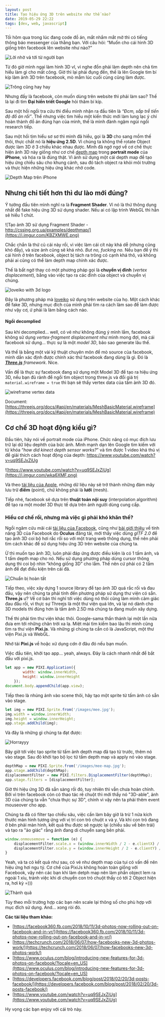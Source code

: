 ```yaml
---
layout: post
title: Tạo hiệu ứng 3D trên website như thế nào?
date: 2019-05-29 22:22
tags: [dev, web, javascript]
---
```


Tối hôm qua trong lúc đang code đồ án, mắt nhắm mắt mở thì có tiếng thông báo messenger của thằng bạn. Với câu hỏi: “Muốn cho cái hình 3D giống trên facebook lên website như nào?”

![Lời nhờ vả tới từ người bạn](https://i.imgur.com/0MfBCvd.png)

Từ đó giờ mình ngại làm hình 3D vl, vì nghe đồn phải làm depth nên chả tìm hiểu làm gì cho mất công. Giờ thì lại phải đụng đến, thế là lên Google tìm bí kíp làm ảnh 3D trên facebook, mò mẫm lúc cuối cùng cũng làm được.

![Trông cũng hay hay](https://i.imgur.com/3O7fEnV.png)

Nhưng đấy là facebook, còn muốn dùng trên website thì phải làm sao? Thế là lại đi tìm **Đại hiền triết Google** hỏi thăm bí kíp.

Sau một hồi ngồi tra cứu thì điều mình nhận ra đầu tiên là *“Đcm, sắp trễ tiến độ đồ án rồi”*. Thế nhưng việc tìm hiểu một kiến thức mới làm lung lạc ý chí hoàn thành đồ án đúng hạn của mình, thế là mình đành ngậm ngùi ngồi research tiếp.

Sau một hồi tìm hiểu sơ sơ thì mình đã hiểu, gọi là **3D** cho sang mồm thế thôi, thực chất nó là **hiệu ứng 2.5D**. Vì chúng ta không thể rotate Object được làm 3D ở 3 chiều khác nhau được. Mình đã ngờ ngợ về cơ chế thực hiện ảnh 3D này giống như cơ chế [depth map](https://en.wikipedia.org/wiki/Depth_map) trong **portrait mode** của **iPhone**, và hóa ra là đúng thật. Vì ảnh sử dụng một cái depth map để tạo hiệu ứng chiều sâu cho khung cảnh, sau đó tách object ra khỏi môi trường và thực hiện những hiệu ứng khác nhờ code.

![Depth Map trên iPhone](https://i.imgur.com/PUhb7JB.png)

## Nhưng chi tiết hơn thì dư lào mới đúng?

Ý tưởng đầu tiên mình nghĩ ra là **Fragment Shader**. Vì nó là thứ thông dụng nhất để fake hiệu ứng 3D sử dụng shader. Nếu ai có lập trình WebGL thì hẳn sẽ hiểu 1 chút.

![Tạo ảnh 3D sử dụng Fragment Shader - http://cssing.org.ua/examples/depthmap/](https://i.imgur.com/KBZXMWE.png)

Chắc chắn là thứ củ cải này rồi, vì việc làm cái cít này khá dễ (nhưng cũng khó đấy), và size ảnh cũng sẽ khá nhỏ. *But no, fucking no.* Nếu bạn để ý thì cái hình ở trên facebook, object bị tách ra trông có cạnh khá thô, và không phải ai cũng có thể làm depth map chính xác được.

Thế là bất ngờ thay có một phương pháp gọi là **chuyển vị đỉnh** (*vertex displacement*), bằng vào việc tạo ra các đỉnh của object và chuyển vị chúng.

![loveiko with 3d logo](https://i.imgur.com/WVHm3je.png)

Đây là phương pháp mà [loveiko](https://loveiko.com/) sử dụng trên website của họ. Một cách khác để fake 3D, nhưng mục đích của mình phải tìm ra cách làm sao để làm được như vậy cơ, ứ phải là làm bằng cách nào.

#### Ngồi decomplied

Sau khi decomplied... well, có vẻ như không đúng ý mình lắm, facebook không sử dụng *vertex-fragment displacement* như mình mong đợi, mà cái facebook sử dụng... thực sự là một *model 3D*, bảo sao generate lâu thế.

Và thế là bằng một vài kỹ thuật chuyên môn để mò source của facebook, mình dần xác định được chính xác thứ facebook đang dùng là gì. Đó là ***[Three.js](https://threejs.org/)** framework*. Nice.

Vấn đề là thực sự facebook đang sử dụng một Model 3D để tạo ra hiệu ứng 3D, nếu bạn đủ rảnh để ngồi tìm object trong three.js và đổi giá trị `material.wireframe = true` thì bạn sẽ thấy vertex data của tấm ảnh 3D đó.

![wireframe vertex data](https://i.imgur.com/tnsBraX.png)

Document: [https://threejs.org/docs/#api/en/materials/MeshBasicMaterial.wireframe](https://threejs.org/docs/#api/en/materials/MeshBasicMaterial.wireframe)

## Cơ chế 3D hoạt động kiểu gì?

Đầu tiên, hãy nói về portrait mode của iPhone. Chức năng có mục đích lưu trữ lại dữ liệu dephth của bức ảnh. Mình mạnh dạn lên Google tìm kiếm với từ khóa “*how did kinect depth sensor works?*” và tìm được 1 video khá thú vị để giải thích cách hoạt động của depth: https://www.youtube.com/watch?v=uq9SEJxZiUg

![https://www.youtube.com/watch?v=uq9SEJxZiUg](https://i.imgur.com/wka6XMF.png)

Và theo [tài liệu của Apple](https://developer.apple.com/documentation/avfoundation/cameras_and_media_capture/streaming_depth_data_from_the_truedepth_camera), những dữ liệu này sẽ trở thành những đám mây lưu trữ **điểm** (point), chứ không phải là **lưới** (mesh).

Tiếp nhé, facebook sẽ dựa trên **thuật toán nội suy** (interpolation algorithm) để tạo ra một model 3D thực tế dựa trên ảnh người dùng cung cấp.

### Hiểu cơ chế rồi, nhưng mà việc gì phải khó khăn thế?

Ngồi ngâm cứu mãi cái [tài liệu của Facebook](https://developers.facebook.com/blog/post/2018/02/20/3d-posts-facebook/), cũng như [bài giới thiệu](https://www.oculus.com/blog/introducing-new-features-for-3d-photos-on-facebook/) về tính năng 3D của Facebook do **Oculus** đăng tải, mới thấy việc dùng *gITF 2.0* để tạo ảnh 3D coi bộ hơi rắc rối so với một trang web thông dụng, thế nên phải tìm cách khác để sử dụng hiệu ứng 3D trên website của chúng ta.

Ừ thì muốn tạo ảnh 3D, luôn phải đáp ứng được điều kiện là có 1 tấm ảnh, và 1 tấm depth map cho nó. Nếu sử dụng phương pháp dùng cursor thông dụng thì coi bộ nhìn “không giống 3D” cho lắm. Thế nên cứ phải có 2 tấm ảnh để đạt điều kiện trên cái đã.

![Chuẩn bị hoàn tất](https://i.imgur.com/siITaG3.jpg)

Tiếp theo, việc xây dựng 1 source library để tạo ảnh 3D quá rắc rối và đau đầu, vậy nên chúng ta phải tính đến phương pháp sử dụng thư viện có sẵn. **Three.js** ư? Về cơ bản thì nghĩ tới việc dùng nó thôi  cũng làm mình cảm giác đau đầu rồi, vì thực sự Threejs là một thư viện quá lớn, vả lại nó dành cho 3D models thì đúng hơn là tấm ảnh 2.5D mà chúng ta đang muốn xây dựng.

Thế thì phải tìm thư viện khác thôi. Google-sama thần thánh lại một lần nữa đưa em tới những chân trời xa lạ. Miệt mài tìm kiếm bao lâu thì mình cũng tìm ra thư viện **Pixi.js**. Và những gì chúng ta cần có là JavaScript, một thư viện Pixi.js và WebGL.

Nhớ tải **Pixi.js** về hoặc xử dụng cdn ở đâu đó nếu bạn muốn.

Việc đầu tiên, khởi tạo app... yeah, always. Đây là cách nhanh nhất để bắt đầu với pixi.js.

```js
let app = new PIXI.Application({
        width: window.innerWidth,
        height: window.innerHeight
    });
document.body.appendChild(app.view);
```

Tiếp theo là nhúng ảnh vào scene thôi, hãy tạo một sprite từ tấm ảnh có sẵn vào stage.

```js
let img = new PIXI.Sprite.from('/images/mee.jpg');
img.width = window.innerWidth;
img.height = window.innerHeight;
app.stage.addChild(img);
```

Và đây là những gì chúng ta đạt được:

![Horrayyy](https://i.imgur.com/wZdZ3tF.png)

Bây giờ tới việc tạo sprite từ tấm ảnh depth map đã tạo từ trước, thêm nó vào stage. Sau đó khởi tạo bộ lọc từ tấm depth map và apply nó vào stage.

```js
depthMap = new PIXI.Sprite.from('/images/mee-map.jpg');
app.stage.addChild(depthMap);
displacementFilter = new PIXI.filters.DisplacementFilter(depthMap);
app.stage.filters = [displacementFilter];
```

Giờ thì hiệu ứng 3D đã sẵn sàng rồi đó, tuy nhiên thì vẫn chưa hoàn chỉnh. Bởi vì trên facebook còn có thao tác rê chuột thì mới thấy nó "3D-able", ảnh 3D của chúng ta vẫn "chưa thực sự 3D", chính vì vậy nên ta phải thêm event mouseover cho app.

Chúng ta đã có filter tạo chiều sâu, việc cần làm bây giờ là trừ 1 nửa kích thước màn hình tương ứng với vị trí con trỏ chuột x và y. Và khi con trỏ đang ở bên phải màn hình, kết quả thu được sẽ ngược lại (chiều sâu về bên trái) và tạo ra "ảo giác" rằng ảnh đang di chuyển sang bên phải.

```js
window.onmousemove = function (e) {
    displacementFilter.scale.x = (window.innerWidth / 2 - e.clientX) / 20;
    displacementFilter.scale.y = (window.innerHeight / 2 - e.clientY) / 20;
}
```

Yeah, và ta có kết quả như sau, có vẻ như depth map của tui có vấn đề nên hiệu ứng hơi ngu tý. Cơ chế của PixiJs không hoàn toàn giống với Facebook, vậy nên các bạn khi làm detph map nên làm phần object lem ra ngoài 1 xíu, tránh việc khi di chuyển con trỏ chuột thấy có tới 2 Object hiện ra, hơi kỳ =)))

![Thành quả](https://i.imgur.com/jLTRSfF.png)

Tùy theo mỗi trường hợp các bạn nên scale lại thông số cho phù hợp với mục đích sử dụng. And... xong ròi đó.

**Các tài liệu tham khảo:**
 * [https://facebook360.fb.com/2018/10/11/3d-photos-now-rolling-out-on-facebook-and-in-vr/](https://facebook360.fb.com/2018/10/11/3d-photos-now-rolling-out-on-facebook-and-in-vr/)
 * [https://techcrunch.com/2018/06/07/how-facebooks-new-3d-photos-work/](https://techcrunch.com/2018/06/07/how-facebooks-new-3d-photos-work/)
 * [https://www.oculus.com/blog/introducing-new-features-for-3d-photos-on-facebook/?locale=en_US](https://www.oculus.com/blog/introducing-new-features-for-3d-photos-on-facebook/?locale=en_US)
 * [https://developers.facebook.com/blog/post/2018/02/20/3d-posts-facebook/](https://developers.facebook.com/blog/post/2018/02/20/3d-posts-facebook/)
 * [https://www.youtube.com/watch?v=uq9SEJxZiUg](https://www.youtube.com/watch?v=uq9SEJxZiUg)

Hy vọng các bạn enjoy với cái trò này.